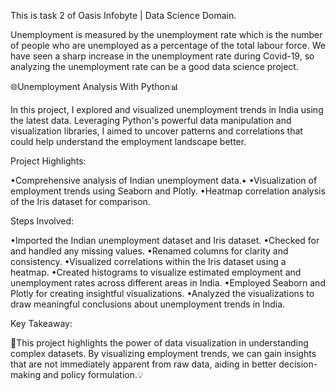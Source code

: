 This is task 2 of Oasis Infobyte | Data Science Domain.

Unemployment is measured by the unemployment rate which is the number of people who are unemployed as a percentage of the total labour force. We have seen a sharp increase in the unemployment rate during Covid-19, so analyzing the unemployment rate can be a good data science project.

 🌐Unemployment Analysis With Python📊
 
In this project, I explored and visualized unemployment trends in India using the latest data. Leveraging Python's powerful data manipulation and visualization libraries, I aimed to uncover patterns and correlations that could help understand the employment landscape better. 

Project Highlights:

•Comprehensive analysis of Indian unemployment data.•
•Visualization of employment trends using Seaborn and Plotly.
•Heatmap correlation analysis of the Iris dataset for comparison.

Steps Involved:

•Imported the Indian unemployment dataset and Iris dataset.
•Checked for and handled any missing values.
•Renamed columns for clarity and consistency.
•Visualized correlations within the Iris dataset using a heatmap.
•Created histograms to visualize estimated employment and  unemployment rates across different areas in India.
•Employed Seaborn and Plotly for creating insightful visualizations.
•Analyzed the visualizations to draw meaningful conclusions about unemployment trends in India.

Key Takeaway:

🔑This project highlights the power of data visualization in understanding complex datasets. By visualizing employment trends, we can gain insights that are not immediately apparent from raw data, aiding in better decision-making and policy formulation.💡

